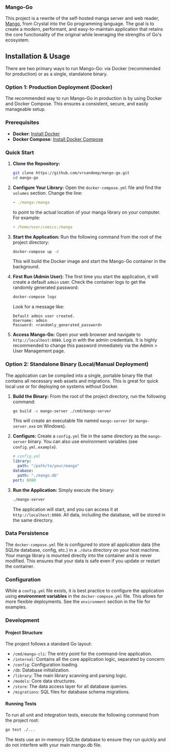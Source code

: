 ### Mango-Go
This project is a rewrite of the self-hosted manga server and web reader, [Mango](https://github.com/vrsandeep/Mango/), from Crystal into the Go programming language. The goal is to create a modern, performant, and easy-to-maintain application that retains the core functionality of the original while leveraging the strengths of Go's ecosystem.


## Installation & Usage

There are two primary ways to run Mango-Go: via Docker (recommended for production) or as a single, standalone binary.

### Option 1: Production Deployment (Docker)

The recommended way to run Mango-Go in production is by using Docker and Docker Compose. This ensures a consistent, secure, and easily manageable setup.

### Prerequisites

* **Docker**: [Install Docker](https://docs.docker.com/get-docker/)
* **Docker Compose**: [Install Docker Compose](https://docs.docker.com/compose/install/)

### Quick Start

1.  **Clone the Repository:**
    ```sh
    git clone https://github.com/vrsandeep/mango-go.git
    cd mango-go
    ```

2.  **Configure Your Library:**
    Open the `docker-compose.yml` file and find the `volumes` section. Change the line:
    ```yml
    - ./manga:/manga
    ```
    to point to the actual location of your manga library on your computer. For example:
    ```yml
    - /home/user/comics:/manga
    ```

3.  **Start the Application:**
    Run the following command from the root of the project directory:
    ```sh
    docker-compose up -d
    ```
    This will build the Docker image and start the Mango-Go container in the background.

4.  **First Run (Admin User):**
    The first time you start the application, it will create a default `admin` user. Check the container logs to get the randomly generated password:
    ```sh
    docker-compose logs
    ```
    Look for a message like:
    ```
    Default admin user created.
    Username: admin
    Password: <randomly_generated_password>
    ```

5.  **Access Mango-Go:**
    Open your web browser and navigate to `http://localhost:8080`. Log in with the admin credentials. It is highly recommended to change this password immediately via the Admin > User Management page.

### Option 2: Standalone Binary (Local/Manual Deployment)

The application can be compiled into a single, portable binary file that contains all necessary web assets and migrations. This is great for quick local use or for deploying on systems without Docker.

1.  **Build the Binary:**
    From the root of the project directory, run the following command:
    ```sh
    go build -o mango-server ./cmd/mango-server
    ```
    This will create an executable file named `mango-server` (or `mango-server.exe` on Windows).

2.  **Configure:**
    Create a `config.yml` file in the same directory as the `mango-server` binary. You can also use environment variables (see `config.yml.example`).
    ```yml
    # config.yml
    library:
      path: "/path/to/your/manga"
    database:
      path: "./mango.db"
    port: 8080
    ```

3.  **Run the Application:**
    Simply execute the binary:
    ```sh
    ./mango-server
    ```
    The application will start, and you can access it at `http://localhost:8080`. All data, including the database, will be stored in the same directory.


### Data Persistence

The `docker-compose.yml` file is configured to store all application data (the SQLite database, config, etc.) in a `./data` directory on your host machine. Your manga library is mounted directly into the container and is never modified. This ensures that your data is safe even if you update or restart the container.

### Configuration

While a `config.yml` file exists, it is best practice to configure the application using **environment variables** in the `docker-compose.yml` file. This allows for more flexible deployments. See the `environment` section in the file for examples.


### Development

#### Project Structure
The project follows a standard Go layout:

- `/cmd/mango-cli`: The entry point for the command-line application.
- `/internal`: Contains all the core application logic, separated by concern:
- `/config`: Configuration loading.
- `/db`: Database initialization.
- `/library`: The main library scanning and parsing logic.
- `/models`: Core data structures.
- `/store`: The data access layer for all database queries.
- `/migrations`: SQL files for database schema migrations.

#### Running Tests
To run all unit and integration tests, execute the following command from the project root:

```sh
go test ./...
```

The tests use an in-memory SQLite database to ensure they run quickly and do not interfere with your main mango.db file.
